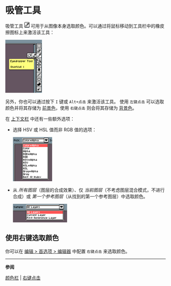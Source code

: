 # 吸管工具

吸管工具 ![吸管工具图标](tools/eyedropper-tool.png)
可用于从图像本身选取颜色。可以通过将鼠标移动到工具栏中的橡皮擦图标上来激活该工具：

![橡皮擦和吸管工具组](eyedropper/eyedropper-group.png)

另外，你也可以通过按下 `I` 键或 `Alt+点击` 来激活该工具。
使用 `左键点击` 可以选取颜色并将其存储为
[前景色](color-bar.md#前景色)，使用
`右键点击` 则会将其存储为
[背景色](color-bar.md#背景色)。

在 [上下文栏](context-bar.md) 中还有一些额外选项：

* 选择 HSV 或 HSL 值而非 RGB 值的选项：

  ![选取选项](eyedropper/pick-options.png)

* 从 *所有图层*（图层的合成效果）、仅 *当前图层*（不考虑图层混合模式，不进行合成）或 *第一个参考图层*（从找到的第一个参考图层）中选取颜色。

  ![样本选项](eyedropper/sample-options.png)

## 使用右键选取颜色

你可以在 [编辑 > 首选项 > 编辑器](right-click.md) 中配置 `右键点击` 来选取颜色。

---

**参阅**

[颜色栏](color-bar.md) |
[右键点击](right-click.md)
